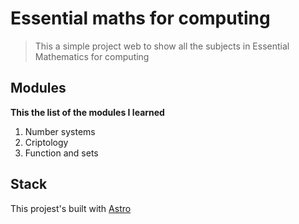 # Essential maths for computing
> This a simple project web to show all the subjects in Essential Mathematics for computing

## Modules
**This the list of the modules I learned**
1. Number systems
2. Criptology
3. Function and sets

## Stack
This projest's built with [Astro](https://astro.build) 


